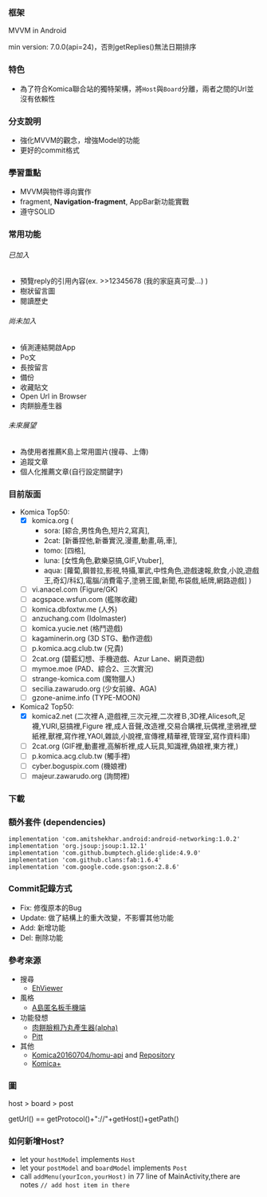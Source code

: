 ### 框架
MVVM in Android

min version: 7.0.0(api=24)，否則getReplies()無法日期排序

### 特色
 - 為了符合Komica聯合站的獨特架構，將`Host`與`Board`分離，兩者之間的Url並沒有依賴性

### 分支說明
 - 強化MVVM的觀念，增強Model的功能
 - 更好的commit格式

### 學習重點
 - MVVM與物件導向實作
 - fragment, **Navigation-fragment**, AppBar新功能實戰
 - 遵守SOLID


### 常用功能
###### 已加入
 - 預覽reply的引用內容(ex. >>12345678 (我的家庭真可愛...) )
 - 樹狀留言圖
 - 閱讀歷史
 
###### 尚未加入
 - 偵測連結開啟App
 - Po文
 - 長按留言
 - 備份
 - 收藏貼文
 - Open Url in Browser
 - 肉餅臉產生器
 
###### 未來展望
 - 為使用者推薦K島上常用圖片(搜尋、上傳)
 - 追蹤文章
 - 個人化推薦文章(自行設定關鍵字)
 
### 目前版面
 - Komica Top50:
   - [x] komica.org ( 
      - sora: [綜合,男性角色,短片2,寫真],
      - 2cat: [新番捏他,新番實況,漫畫,動畫,萌,車],
      - tomo: [四格],
      - luna: [女性角色,歡樂惡搞,GIF,Vtuber],
      - aqua: [蘿蔔,鋼普拉,影視,特攝,軍武,中性角色,遊戲速報,飲食,小說,遊戲王,奇幻/科幻,電腦/消費電子,塗鴉王國,新聞,布袋戲,紙牌,網路遊戲]
      )
   - [ ] vi.anacel.com (Figure/GK)
   - [ ] acgspace.wsfun.com (艦隊收藏)
   - [ ] komica.dbfoxtw.me (人外)
   - [ ] anzuchang.com (Idolmaster)
   - [ ] komica.yucie.net (格鬥遊戲)
   - [ ] kagaminerin.org (3D STG、動作遊戲)
   - [ ] p.komica.acg.club.tw (兄貴)
   - [ ] 2cat.org (碧藍幻想、手機遊戲、Azur Lane、網頁遊戲)
   - [ ] mymoe.moe (PAD、綜合2、三次實況)
   - [ ] strange-komica.com (魔物獵人)
   - [ ] secilia.zawarudo.org (少女前線、AGA)
   - [ ] gzone-anime.info (TYPE-MOON)
 - Komica2 Top50:
   - [x] komica2.net (二次裡Ａ,遊戲裡,三次元裡,二次裡Ｂ,3D裡,Alicesoft,足襪,YURI,惡搞裡,Figure 裡,成人音聲,改造裡,交易合購裡,玩偶裡,塗鴉裡,壁紙裡,獸裡,寫作裡,YAOI,雜談,小說裡,宣傳裡,精華裡,管理室,寫作資料庫) 
   - [ ] 2cat.org (GIF裡,動畫裡,高解析裡,成人玩具,知識裡,偽娘裡,東方裡,)
   - [ ] p.komica.acg.club.tw (觸手裡)
   - [ ] cyber.boguspix.com (機娘裡)
   - [ ] majeur.zawarudo.org (詢問裡)
 
### 下載


 
### 額外套件 (dependencies)
    implementation 'com.amitshekhar.android:android-networking:1.0.2'
    implementation 'org.jsoup:jsoup:1.12.1'
    implementation 'com.github.bumptech.glide:glide:4.9.0'
    implementation 'com.github.clans:fab:1.6.4'
    implementation 'com.google.code.gson:gson:2.8.6'
    
### Commit記錄方式
 - Fix: 修復原本的Bug
 - Update: 做了結構上的重大改變，不影響其他功能
 - Add: 新增功能
 - Del: 刪除功能

### 參考來源
 - 搜尋
    - [EhViewer](https://github.com/seven332/EhViewer)
 - 風格
    - [A島匿名板手機端](https://loyea.com/adnmb/download/latest)
 - 功能發想
    - [肉餅臉粗乃丸產生器(alpha)](https://github.com/send-tree-pay/htm170527)
    - [Pitt](https://play.google.com/store/apps/details?id=com.ihad.ptt)
 - 其他
    - [Komica20160704/homu-api](https://homu.homu-api.com/api) and [Repository](https://github.com/Komica20160704/homu-api)
    - [Komica+](https://github.com/TakumaMochizuki/Komica)

### 圖
   host > board > post

   getUrl() == getProtocol()+"://"+getHost()+getPath()

### 如何新增Host?
 - let your `hostModel` implements `Host`
 - let your `postModel` and `boardModel` implements `Post`
 - call `addMenu(yourIcon,yourHost)` in 77 line of MainActivity,there are notes `// add host item in there`